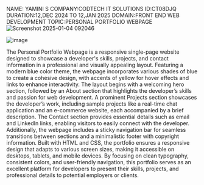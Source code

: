 NAME: YAMINI S 
COMPANY:CODTECH IT SOLUTIONS
ID:CT08DJQ 
DURATION:12,DEC 2024 TO 12,JAN 2025
DOMAIN:FRONT END WEB DEVELOPMENT 
TOPIC:PERSONAL PORTFOLIO WEBPAGE 
![Screenshot 2025-01-04 092046](https://github.com/user-attachments/assets/46780234-18e2-4186-9325-d057c6eee359)

![image](https://github.com/user-attachments/assets/49b46ee4-78d9-4d56-bdd0-9b5d2008b75f)


The Personal Portfolio Webpage is a responsive single-page website designed to showcase a developer's skills, projects, and contact information in a professional and visually appealing layout. Featuring a modern blue color theme, the webpage incorporates various shades of blue to create a cohesive design, with accents of yellow for hover effects and links to enhance interactivity. The layout begins with a welcoming hero section, followed by an About section that highlights the developer’s skills and passion for web development. A prominent Projects section showcases the developer’s work, including sample projects like a real-time chat application and an e-commerce website, each accompanied by a brief description. The Contact section provides essential details such as email and LinkedIn links, enabling visitors to easily connect with the developer. Additionally, the webpage includes a sticky navigation bar for seamless transitions between sections and a minimalistic footer with copyright information. Built with HTML and CSS, the portfolio ensures a responsive design that adapts to various screen sizes, making it accessible on desktops, tablets, and mobile devices. By focusing on clean typography, consistent colors, and user-friendly navigation, this portfolio serves as an excellent platform for developers to present their skills, projects, and professional details to potential employers or clients.
